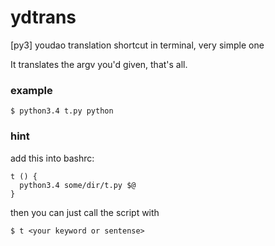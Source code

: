 # ydtrans
[py3] youdao translation shortcut in terminal, very simple one  
  
It translates the argv you'd given, that's all.  

### example  
```
$ python3.4 t.py python
```

### hint
add this into bashrc:
```
t () {
  python3.4 some/dir/t.py $@
}
```
then you can just call the script with
```
$ t <your keyword or sentense>
```
